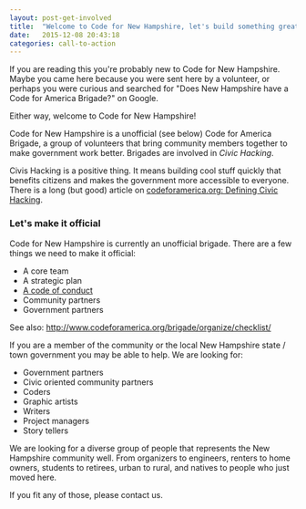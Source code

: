 ```yaml
---
layout: post-get-involved
title:  "Welcome to Code for New Hampshire, let's build something great"
date:   2015-12-08 20:43:18
categories: call-to-action
---
```



If you are reading this you're probably new to Code for New Hampshire. Maybe you came
here because you were sent here by a volunteer, or perhaps you were curious and searched
for "Does New Hampshire have a Code for America Brigade?" on Google.

Either way, welcome to Code for New Hampshire!

Code for New Hampshire is a unofficial (see below) Code for America Brigade, a group of volunteers
that bring community members together to make government work better. Brigades are involved
in _Civic Hacking_.

Civis Hacking is a positive thing. It means building cool stuff quickly that benefits citizens and
makes the government more accessible to everyone. There is a long (but good) article on 
[codeforamerica.org: Defining Civic Hacking](http://www.codeforamerica.org/blog/2013/06/07/defining-civic-hacking/).

### Let's make it official

Code for New Hampshire is currently an unofficial brigade. There are a few things we need to
make it official:

<ul class="fa-ul">
  <li><i class="fa-li fa fa-square-o"></i> A core team</li>
  <li><i class="fa-li fa fa-square-o"></i> A strategic plan</li>
  <li><i class="fa-li fa fa-check-square-o"></i> <a href="/docs/code-of-conduct.html">A code of conduct</a></li>
  <li><i class="fa-li fa fa-square-o"></i> Community partners</li>
  <li><i class="fa-li fa fa-square-o"></i> Government partners</li>
</ul>

See also: <http://www.codeforamerica.org/brigade/organize/checklist/>

If you are a member of the community or the local New Hampshire state / town government you may
be able to help. We are looking for:

* Government partners
* Civic oriented community partners
* Coders
* Graphic artists
* Writers
* Project managers
* Story tellers

We are looking for a diverse group of people that represents the New Hampshire community well. From
organizers to engineers, renters to home owners, students to retirees, urban to rural, and natives to people who just moved here.

If you fit any of those, please contact us.
